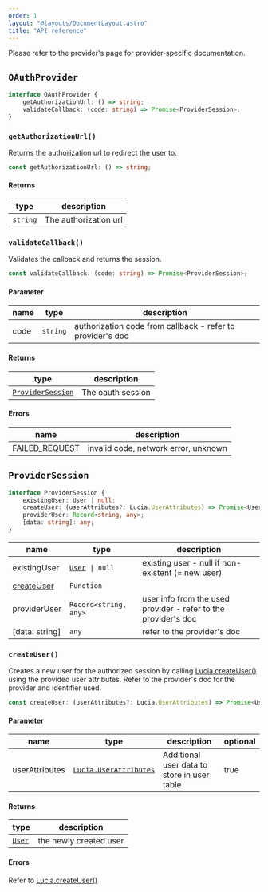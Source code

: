 ```yaml
---
order: 1
layout: "@layouts/DocumentLayout.astro"
title: "API reference"
---
```


Please refer to the provider's page for provider-specific documentation.

## `OAuthProvider`

```ts
interface OAuthProvider {
	getAuthorizationUrl: () => string;
	validateCallback: (code: string) => Promise<ProviderSession>;
}
```

### `getAuthorizationUrl()`

Returns the authorization url to redirect the user to.

```ts
const getAuthorizationUrl: () => string;
```

#### Returns

| type     | description           |
| -------- | --------------------- |
| `string` | The authorization url |

### `validateCallback()`

Validates the callback and returns the session.

```ts
const validateCallback: (code: string) => Promise<ProviderSession>;
```

#### Parameter

| name | type     | description                                                |
| ---- | -------- | ---------------------------------------------------------- |
| code | `string` | authorization code from callback - refer to provider's doc |

#### Returns

| type                                                                | description       |
| ------------------------------------------------------------------- | ----------------- |
| [`ProviderSession`](/oauth/reference/api-reference#providersession) | The oauth session |

#### Errors

| name           | description                          |
| -------------- | ------------------------------------ |
| FAILED_REQUEST | invalid code, network error, unknown |

## `ProviderSession`

```ts
interface ProviderSession {
	existingUser: User | null;
	createUser: (userAttributes?: Lucia.UserAttributes) => Promise<User>;
	providerUser: Record<string, any>;
	[data: string]: any;
}
```

| name                                                    | type                                                  | description                                                    |
| ------------------------------------------------------- | ----------------------------------------------------- | -------------------------------------------------------------- |
| existingUser                                            | [`User`](/reference/types/lucia-types#user)` \| null` | existing user - null if non-existent (= new user)              |
| [createUser](/oauth/reference/api-reference#createuser) | `Function`                                            |                                                                |
| providerUser                                            | `Record<string, any>`                                 | user info from the used provider - refer to the provider's doc |
| [data: string]                                          | `any`                                                 | refer to the provider's doc                                    |

### `createUser()`

Creates a new user for the authorized session by calling [Lucia.createUser()](/reference/api/server-api#createuser) using the provided user attributes. Refer to the provider's doc for the provider and identifier used.

```ts
const createUser: (userAttributes?: Lucia.UserAttributes) => Promise<User>;
```

#### Parameter

| name           | type                                                                      | description                                 | optional |
| -------------- | ------------------------------------------------------------------------- | ------------------------------------------- | -------- |
| userAttributes | [`Lucia.UserAttributes`](/reference/types/lucia-namespace#userattributes) | Additional user data to store in user table | true     |

#### Returns

| type                                        | description            |
| ------------------------------------------- | ---------------------- |
| [`User`](/reference/types/lucia-types#user) | the newly created user |

#### Errors

Refer to [Lucia.createUser()](/reference/api/server-api#createuser)
